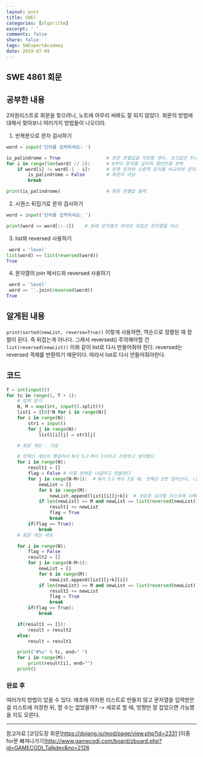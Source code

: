 ```yaml
---
layout: post
title: SWE(
categories: [algorithm]
excerpt: ' '
comments: false
share: false
tags: SWExpertAcadmey
date: 2019-07-09
---
```


## SWE 4861 회문

## 공부한 내용

2차원리스트로 회문을 찾으려니, 노트에 아무리 써봐도 잘 되지 않았다.
회문의 방법에 대해서 찾아보니 여러가지 방법들이 나오더라.

1. 반복문으로 문자 검사하기

```python
word = input('단어를 입력하세요: ')

is_palindrome = True                 # 회문 판별값을 저장할 변수, 초깃값은 True
for i in range(len(word) // 2):      # 0부터 문자열 길이의 절반만큼 반복
    if word[i] != word[-1 - i]:      # 왼쪽 문자와 오른쪽 문자를 비교하여 문자가 다르면
        is_palindrome = False        # 회문이 아님
        break

print(is_palindrome)                 # 회문 판별값 출력
```

2. 시퀀스 뒤집기로 문자 검사하기

```python
word = input('단어를 입력하세요: ')

print(word == word[::-1])    # 원래 문자열과 반대로 뒤집은 문자열을 비교
```

3. list와 reversed 사용하기

```python
 word = 'level'
list(word) == list(reversed(word))
True
```

4. 문자열의 join 메서드와 reversed 사용하기

```python
 word = 'level'
 word == ''.join(reversed(word))
True
```

## 알게된 내용

`print(sorted(newList, reverse=True))`
이렇게 사용하면, 역순으로 정렬된 채 정렬이 된다. 즉 뒤집는게 아니다.
그래서 reversed() 주의해야할 건
`list(reversed(newList))` 이와 같이 list로 다시 만들어줘야 한다.
reversed는 reversed 객체를 반환하기 때문이다.
따라서 list로 다시 만들어줘야한다.

## 코드

```python
T = int(input())
for tc in range(1, T + 1):
    # 입력 받기
    N, M = map(int, input().split())
    list1 = [[0]*N for i in range(N)]
    for i in range(N):
        str1 = input()
        for j in range(N):
            list1[i][j] = str1[j]

    # 회문 계산 - 가로

    # 인덱스 계산이 헷갈려서 N이 5고 M이 3이라고 가정하고 생각했다
    for i in range(N):
        result1 = []
        flag = False # 이중 반복문 나갈려고 만들었다
        for j in range(N-M+1):  # N이 5고 M이 3일 때, 반복은 3번 일어난다, (123,234,345)
            newList = []
            for k in range(M):
                newList.append(list1[i][j+k])  # 새로운 검사할 리스트에 더해서 새로운 리스트 만들고
            if len(newList) == M and newList == list(reversed(newList)):  # 뒤집은 것과 일치하는지. 즉 회문인지 검사
                result1 += newList
                flag = True
                break
        if(flag == True):
            break
    # 회문 계산 세로

    for i in range(N):
        flag = False
        result2 = []
        for j in range(N-M+1):
            newList = []
            for k in range(M):
                newList.append(list1[j+k][i])
            if len(newList) == M and newList == list(reversed(newList)):
                result2 += newList
                flag = True
                break
        if(flag == True):
            break

    if(result1 == []):
        result = result2
    else:
        result = result1

    print("#%s" % tc, end=" ")
    for i in range(M):
        print(result[i], end="")
    print()

```

### 완료 후

여러가지 방법이 있을 수 있다.
애초에 이차원 리스트로 만들지 않고
문자열을 입력받은 걸 리스트에 저장한 뒤, 할 수는 없었을까? -> 세로로 할 때, 방향만 잘 잡았으면 가능했을 지도 모른다.

---

참고자료
[코딩도장 회문]<https://dojang.io/mod/page/view.php?id=2331>
[이중for문 빠져나가기]<http://www.gamecodi.com/board/zboard.php?id=GAMECODI_Talkdev&no=2126>
